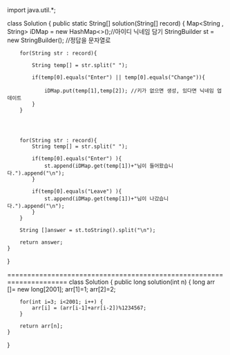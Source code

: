 import java.util.*;

class Solution {
    public static String[] solution(String[] record) {
        Map<String , String> iDMap =  new HashMap<>();//아이디 닉네임 담기
        StringBuilder st = new StringBuilder(); //정답을 문자열로

        for(String str : record){
            
            String temp[] = str.split(" ");

            if(temp[0].equals("Enter") || temp[0].equals("Change")){
                
                iDMap.put(temp[1],temp[2]); //키가 없으면 생성, 있다면 닉네임 업데이트
            }
        }
        
        
        
        
        for(String str : record){
            String temp[] = str.split(" ");

            if(temp[0].equals("Enter") ){
                st.append(iDMap.get(temp[1])+"님이 들어왔습니다.").append("\n");
            }

            if(temp[0].equals("Leave") ){
                st.append(iDMap.get(temp[1])+"님이 나갔습니다.").append("\n");
            }
        }
        
        String []answer = st.toString().split("\n");

        return answer;
    }
}

=====================================================================
class Solution {
    public long solution(int n) {
        long arr []= new long[2001];
        arr[1]=1;
	    arr[2]=2;
	 
	    for(int i=3; i<2001; i++) {
		    arr[i] = (arr[i-1]+arr[i-2])%1234567;			 
	    } 		 
        
        return arr[n];
    }
}